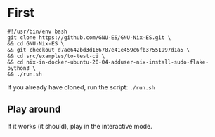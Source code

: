 # First

```
#!/usr/bin/env bash
git clone https://github.com/GNU-ES/GNU-Nix-ES.git \
&& cd GNU-Nix-ES \
&& git checkout d7ae642bd3d166787e41e459c6fb37551997d1a5 \
&& cd src/examples/to-test-ci \
&& cd nix-in-docker-ubuntu-20-04-adduser-nix-install-sudo-flake-python3 \
&& ./run.sh
```

If you already have cloned, run the script:
`./run.sh`


## Play around

If it works (it should), play in the interactive mode.
